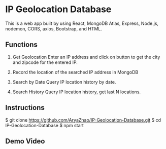 # IP Geolocation Database 

This is a web app built by using React, MongoDB Atlas, Express, Node.js, nodemon, CORS, axios, Bootstrap, and HTML.

## Functions

1. Get Geolocation
  Enter an IP address and click on button to get the city and zipcode for the entered IP.

2. Record the location of the searched IP address in MongoDB

3. Search by Date
   Query IP location history by date. 
   
4. Search History
   Query IP location history, get last N locations.

## Instructions

$ git clone https://github.com/AryaZhao/IP-Geolocation-Database.git
$ cd IP-Geolocation-Database
$ npm start

## Demo Video
